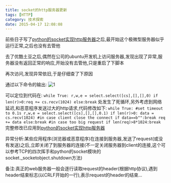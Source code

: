 ```yaml
---
title: socket的http服务器更新
tags: [HTTP]
category: 技术探索
date: 2015-04-17 12:08:08
---
```


前些日子写了[python的socket实现http服务器](http://182.92.214.184/?p=127)之后,最开始这个极微型服务器似乎运行正常,之后也没有去管他

去了优酷土豆之后,偶然在公司的ubuntu开发机上访问服务器,发现出现了异常,服务器没有返回正常的响应,开始没有去管他,只是重启了下脚本

再次访问,发现异常依旧,于是仔细查了下原因

通过以下命令的输出:
![1](http://182.92.214.184/wp-content/uploads/2015/04/1.png)

可以定位到代码在:
`
while True:
    r,w,e = select.select([cs],[],[],0)
    if len(r)>0:req += cs.recv(1024)
    else:break
`
处发生了死循环,另外考虑到网络延迟,和恶意程序发送过大的http请求,代码修改如下:
`
while True:
    #set timeout to 0.1s
    r,w,e = select.select([cs],[],[],0.1)
    if len(r)>0:
        data = cs.recv(1024)
        #in case client close the connect
        if data==b"":break
        req += data
    else:break
    #in case too big request
    if len(req)>8*1024:break
`
完整修改已应用到[python的socket实现http服务器](http://182.92.214.184/?p=127)

异常分析:某些应用程序(浏览器或恶意程序)在连接到服务器,发送了request(或没有发送)之后,立即关闭了到服务器的连接(不一定关闭服务器到client的连接,这个可以参考TCP的四次挥手和python的socket模块的socket._socketobject.shutdown方法)

备注:真正的web服务器一般会逐行读取request的header(根据http协议),遇到header结束标志(以CRLF开始的一行),表示request的header的结束...